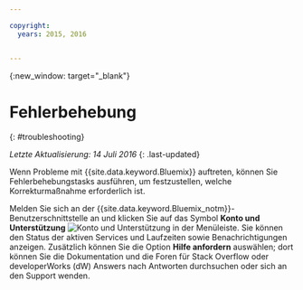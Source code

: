 ```yaml
---

copyright:
  years: 2015, 2016


---
```



{:new_window: target="_blank"}



# Fehlerbehebung
{: #troubleshooting}

*Letzte Aktualisierung: 14 Juli 2016*
{: .last-updated}

Wenn Probleme mit {{site.data.keyword.Bluemix}} auftreten, können Sie Fehlerbehebungstasks ausführen, um festzustellen, welche Korrekturmaßnahme erforderlich ist.

Melden Sie sich an der {{site.data.keyword.Bluemix_notm}}-Benutzerschnittstelle an und klicken Sie auf das Symbol **Konto und Unterstützung** ![Konto und Unterstützung](images/account_support.svg) in der Menüleiste. Sie können den Status der aktiven Services und Laufzeiten sowie Benachrichtigungen anzeigen. Zusätzlich können Sie die Option **Hilfe anfordern** auswählen; dort können Sie die Dokumentation und die Foren für Stack Overflow oder developerWorks (dW) Answers nach Antworten durchsuchen oder sich an den Support wenden.
